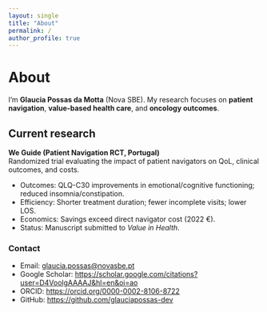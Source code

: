 ```yaml
---
layout: single
title: "About"
permalink: /
author_profile: true
---
```


# About

I’m **Glaucia Possas da Motta** (Nova SBE). My research focuses on **patient navigation**, **value-based health care**, and **oncology outcomes**.

## Current research
**We Guide (Patient Navigation RCT, Portugal)**  
Randomized trial evaluating the impact of patient navigators on QoL, clinical outcomes, and costs.

- Outcomes: QLQ-C30 improvements in emotional/cognitive functioning; reduced insomnia/constipation.
- Efficiency: Shorter treatment duration; fewer incomplete visits; lower LOS.
- Economics: Savings exceed direct navigator cost (2022 €).
- Status: Manuscript submitted to *Value in Health*.

### Contact
- Email: <glaucia.possas@novasbe.pt>  
- Google Scholar: <https://scholar.google.com/citations?user=D4VoolgAAAAJ&hl=en&oi=ao>  
- ORCID: <https://orcid.org/0000-0002-8106-8722>  
- GitHub: <https://github.com/glauciapossas-dev>